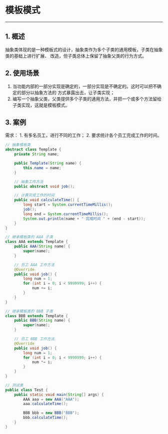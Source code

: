 # 模板模式

---

## 1. 概述

抽象类体现的是一种模板式的设计，抽象类作为多个子类的通用模板，子类在抽象类的基础上进行扩展、
改造，但子类总体上保留了抽象父类的行为方式。

## 2. 使用场景

1. 当功能内部的一部分实现是确定的，一部分实现是不确定的。这时可以把不确定的部分以抽象方法的
方式暴露出去，让子类实现；
2. 编写一个抽象父类，父类提供多个子类的通用方法，并把一个或多个方法留给子类实现，这就是模板模式。

## 3. 案例

需求：
    1. 有多名员工，进行不同的工作；
    2. 要求统计各个员工完成工作的时间。

```java
// 抽象模板类
abstract class Template {
    private String name;

    public Template(String name) {
        this.name = name;
    }

    // 抽象工作方法
    public abstract void job();

    // 计算完成工作的时间
    public void calculateTime() {
        long start = System.currentTimeMillis();
        job();
        long end = System.currentTimeMillis();
        System.out.println(name + " 完成时间 " + (end - start));
    }
}

// 继承模板类的 AAA 子类
class AAA extends Template {
    public AAA(String name) {
        super(name);
    }

    // 员工 AAA 工作方法
    @Override
    public void job() {
        long num = 1;
        for (int i = 0; i < 9999999; i++) {
            num += i;
        }
    }
}

// 继承模板类的 BBB 子类
class BBB extends Template {
    public BBB(String name) {
        super(name);
    }

    // 员工 BBB 工作方法
    @Override
    public void job() {
        long num = 1;
        for (int i = 0; i < 9999999; i++) {
            num *= i;
        }
    }
}

// 测试类
public class Test {
    public static void main(String[] args) {
        AAA aaa = new AAA("AAA");
        aaa.calculateTime();

        BBB bbb = new BBB("BBB");
        bbb.calculateTime();
    }
}
```
